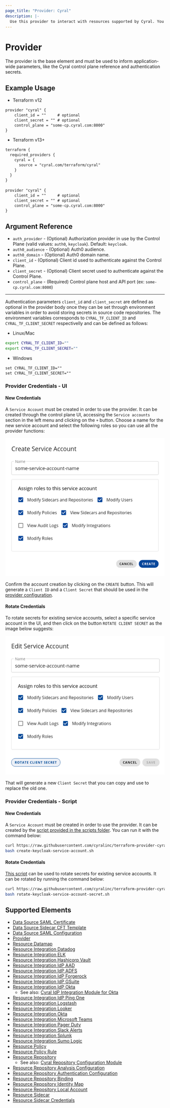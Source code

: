 ```yaml
---
page_title: "Provider: Cyral"
description: |-
  Use this provider to interact with resources supported by Cyral. You must provide proper credentials before you can use it.
---
```


# Provider

The provider is the base element and must be used to inform application-wide
parameters, like the Cyral control plane reference and authentication secrets.

## Example Usage

- Terraform v12

```hcl
provider "cyral" {
    client_id = ""     # optional
    client_secret = "" # optional
    control_plane = "some-cp.cyral.com:8000"
}
```

- Terraform v13+

```hcl
terraform {
  required_providers {
    cyral = {
      source = "cyral.com/terraform/cyral"
    }
  }
}

provider "cyral" {
    client_id = ""     # optional
    client_secret = "" # optional
    control_plane = "some-cp.cyral.com:8000"
}
```

## Argument Reference

* `auth_provider` - (Optional) Authorization provider in use by the Control Plane (valid values: `auth0`, `keycloak`). Default: `keycloak`.
* `auth0_audience` - (Optional) Auth0 audience.
* `auth0_domain` - (Optional) Auth0 domain name.
* `client_id` - (Optional) Client id used to authenticate against the Control Plane.
* `client_secret` - (Optional) Client secret used to authenticate against the Control Plane.
* `control_plane` - (Required) Control plane host and API port (ex: `some-cp.cyral.com:8000`)

----

Authentication parameters `client_id` and `client_secret` are defined as optional in the provider body once they can be set through environment variables in order to avoid storing secrets in source code repositories. The environment variables corresponds to `CYRAL_TF_CLIENT_ID` and `CYRAL_TF_CLIENT_SECRET` respectivelly and can be defined as follows:

- Linux/Mac

```bash
export CYRAL_TF_CLIENT_ID=""
export CYRAL_TF_CLIENT_SECRET=""
```

- Windows

```
set CYRAL_TF_CLIENT_ID=""
set CYRAL_TF_CLIENT_SECRET=""
```

### Provider Credentials - UI

#### New Credentials

A `Service Account` must be created in order to use the provider. It can be created through the control plane UI, accessing the `Service accounts` section in the left menu and clicking on the `+` button. Choose a name for the new service account and select the following roles so you can use all the provider functions:

<img src="docs/images/create_service_account.png">

Confirm the account creation by clicking on the `CREATE` button. This will generate a `Client ID` and a `Client Secret` that should be used in the [provider configuration](#example-usage).

#### Rotate Credentials

To rotate secrets for existing service accounts, select a specific service account in the UI, and then click on the button `ROTATE CLIENT SECRET` as the image below suggests:

<img src="docs/images/rotate_client_secret.png">

That will generate a new `Client Secret` that you can copy and use to replace the old one.

### Provider Credentials - Script

#### New Credentials

A `Service Account` must be created in order to use the provider. It can be created by the [script provided in the scripts folder](../scripts/create-keycloak-service-account.sh). You can run it with the command below:

```bash
curl https://raw.githubusercontent.com/cyralinc/terraform-provider-cyral/main/scripts/create-keycloak-service-account.sh -O
bash create-keycloak-service-account.sh
```

#### Rotate Credentials

[This script](./scripts/rotate-keycloak-service-account-secret.sh) can be used to rotate secrets for existing service accounts. It can be rotated by running the command below:

```bash
curl https://raw.githubusercontent.com/cyralinc/terraform-provider-cyral/main/scripts/rotate-keycloak-service-account-secret.sh -O
bash rotate-keycloak-service-account-secret.sh
```

## Supported Elements
- [Data Source SAML Certificate](./data-sources/saml_certificate.md)
- [Data Source Sidecar CFT Template](./data-sources/sidecar_cft_template.md)
- [Data Source SAML Configuration](./data-sources/saml_configuration.md)
- [Provider](./index.md)
- [Resource Datamap](./resources/datamap.md)
- [Resource Integration Datadog](./resources/integration_datadog.md)
- [Resource Integration ELK](./resources/integration_elk.md)
- [Resource Integration Hashicorp Vault](./resources/integration_hc_vault.md)
- [Resource Integration IdP AAD](./resources/integration_idp_aad.md)
- [Resource Integration IdP ADFS](./resources/integration_idp_adfs.md)
- [Resource Integration IdP Forgerock](./resources/integration_idp_forgerock.md)
- [Resource Integration IdP GSuite](./resources/integration_idp_gsuite.md)
- [Resource Integration IdP Okta](./resources/integration_idp_okta.md)
  - See also: [Cyral IdP Integration Module for Okta](https://github.com/cyralinc/terraform-cyral-idp-okta)
- [Resource Integration IdP Ping One](./resources/integration_idp_ping_one.md)
- [Resource Integration Logstash](./resources/integration_logstash.md)
- [Resource Integration Looker](./resources/integration_looker.md)
- [Resource Integration Okta](./resources/integration_okta.md)
- [Resource Integration Microsoft Teams](./resources/integration_microsoft_teams.md)
- [Resource Integration Pager Duty](./resources/integration_pager_duty.md)
- [Resource Integration Slack Alerts](./resources/integration_slack_alerts.md)
- [Resource Integration Splunk](./resources/integration_splunk.md)
- [Resource Integration Sumo Logic](./resources/integration_sumo_logic.md)
- [Resource Policy](./resources/policy.md)
- [Resource Policy Rule](./resources/policy_rule.md)
- [Resource Repository](./resources/repository.md)
  - See also: [Cyral Repository Configuration Module](https://github.com/cyralinc/terraform-cyral-repository-config)
- [Resource Repository Analysis Configuration](./resources/repository_conf_analysis.md)
- [Resource Repository Authentication Configuration](./resources/repository_conf_auth.md)
- [Resource Repository Binding](./resources/repository_binding.md)
- [Resource Repository Identity Map](./resources/repository_identity_map.md)
- [Resource Repository Local Account](./resources/repository_local_account.md)
- [Resource Sidecar](./resources/sidecar.md)
- [Resource Sidecar Credentials](./resources/sidecar_credentials.md)
